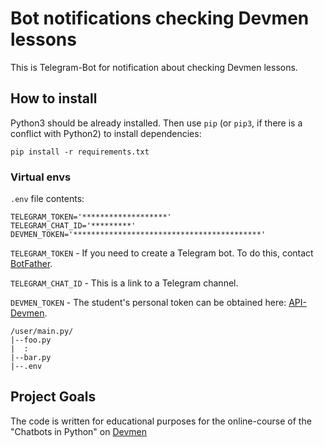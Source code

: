 # Bot notifications checking Devmen lessons

This is Telegram-Bot for notification about checking Devmen lessons.

## How to install

Python3 should be already installed. 
Then use `pip` (or `pip3`, if there is a conflict with Python2) to install dependencies:
```
pip install -r requirements.txt
```
### Virtual envs

`.env` file contents:

```
TELEGRAM_TOKEN='*******************'
TELEGRAM_CHAT_ID='*********'
DEVMEN_TOKEN='******************************************'
```

`TELEGRAM_TOKEN` - If you need to create a Telegram bot. To do this, contact [BotFather](https://telegram.me/BotFather).

`TELEGRAM_CHAT_ID` - This is a link to a Telegram channel.

`DEVMEN_TOKEN` - The student's personal token can be obtained here: [API-Devmen](https://dvmn.org/api/docs/).

```
/user/main.py/
|--foo.py
|  :
|--bar.py
|--.env
```

## Project Goals

The code is written for educational purposes for the online-course of the 
"Chatbots in Python" on [Devmen](https://dvmn.org/)
